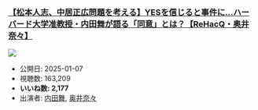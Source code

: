 ### [【松本人志、中居正広問題を考える】YESを信じると事件に…ハーバード大学准教授・内田舞が語る「同意」とは？【ReHacQ・奥井奈々】](https://www.youtube.com/watch?v=nKUZEPg3qFI)
[![](https://img.youtube.com/vi/nKUZEPg3qFI/sddefault.jpg)](https://www.youtube.com/watch?v=nKUZEPg3qFI)
-   公開日: 2025-01-07
-   視聴数: 163,209
-   **いいね数: 2,177**
-   出演者: [内田舞](/rehacq_fan/people/内田舞 "wikilink"), [奥井奈々](/rehacq_fan/people/奥井奈々 "wikilink")
